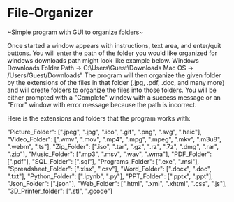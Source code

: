 # File-Organizer
\~Simple program with GUI to organize folders\~

Once started a window appears with instructions, text area, and enter/quit buttons.
You will enter the path of the folder you would like organized for windows downloads path might look like example below.
Windows Downloads Folder Path -> C:\Users\Guest\Downloads
Mac OS -> /Users/Guest/Downloads"
The program will then organize the given folder by the extensions of the files in that folder (.jpg, .pdf, .doc, and many more) and will create folders
to organize the files into those folders. You will be either prompted with a "Complete" window with a success message or an "Error" window with error
message because the path is incorrect.

Here is the extensions and folders that the program works with:

"Picture_Folder": [".jpeg", ".jpg", ".ico", ".gif", ".png", ".svg", ".heic"],
"Video_Folder": [".wmv", ".mov", ".mp4", ".mpg", ".mpeg", ".mkv", ".m3u8", ".webm", ".ts"],
"Zip_Folder": [".iso", ".tar", ".gz", ".rz", ".7z", ".dmg", ".rar", ".zip"],
"Music_Folder": [".mp3", ".msv", ".wav", ".wma"],
"PDF_Folder": [".pdf"],
"SQL_Folder": [".sql"],
"Programs_Folder": [".exe", ".msi"],
"Spreadsheet_Folder": [".xlsx", ".csv"],
"Word_Folder": [".docx", ".doc", ".txt"],
"Python_Folder": [".ipynb", ".py"],
"PPT_Folder": [".pptx", ".ppt"],
"Json_Folder": [".json"],
"Web_Folder": [".html", ".xml", ".xhtml", ".css", ".js"],
"3D_Printer_folder": [".stl", ".gcode"]
